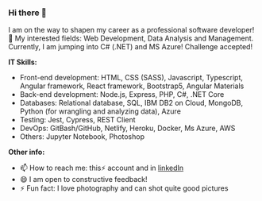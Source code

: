 ### Hi there 👋
I am on the way to shapen my career as a professional software developer! 🌱 My interested fields: Web Development, Data Analysis and Management.
Currently, I am jumping into C# (.NET) and MS Azure! Challenge accepted!

**IT Skills:**
* Front-end development: HTML, CSS (SASS), Javascript, Typescript, Angular framework, React framework, Bootstrap5, Angular Materials
* Back-end development: Node.js, Express, PHP, C#, .NET Core
* Databases: Relational database, SQL, IBM DB2 on Cloud, MongoDB, Python (for wrangling and analyzing data), Azure
* Testing: Jest, Cypress, REST Client
* DevOps: GitBash/GitHub, Netlify, Heroku, Docker, Ms Azure, AWS
* Others: Jupyter Notebook, Photoshop

**Other info:**
- 📫 How to reach me: this⚡ account and in [linkedIn](https://www.linkedin.com/in/hang-nguyen-a619b1105/)
- 😄 I am open to constructive feedback!
- ⚡ Fun fact: I love photography and can shot quite good pictures

<!--
- 👯 I’m looking to collaborate on ...
- 🤔 I’m looking for help with ...
- 💬 Ask me about ...
- 📫 How to reach me: ...
- 😄 Pronouns: ...
- ⚡ Fun fact: ...
- 👯 I’m looking for jobs related to data process and web development
-->
